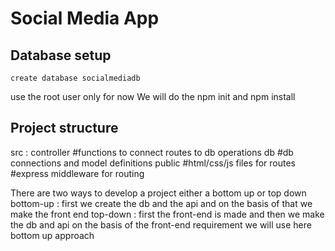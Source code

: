 # Social Media App

## Database setup
```mysql
create database socialmediadb
```
use the root user only for now
We will do the npm init and npm install 

## Project structure
 src :
     controller             #functions to connect routes to db operations
     db                     #db connections and model definitions
     public                 #html/css/js files for 
     routes                 #express middleware for routing

There are two ways to develop a project either a bottom up or top down
bottom-up : first we create the db and the api and on the basis of that we make the front end
top-down : first the front-end is made and then we make the db and api on the basis of the front-end requirement
we will use here bottom up approach